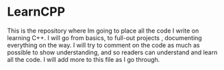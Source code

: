 # LearnCPP
This is the repository where Im going to place all the code I write on learning C++. I will go from basics, to full-out projects , documenting everything on the way.
I will try to comment on the code as much as possible to show  understanding, and so readers can understand and learn all the code. I will add more to this file as I go through.
